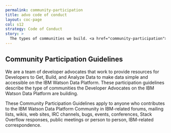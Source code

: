 ```yaml
---
permalink: community-participation
title: advo code of conduct
layout: coc-page
col: s12
strategy: Code of Conduct
story: >
  The types of communities we build. <a href="community-participation"><span class="story-icon"><i class="fa fa-long-arrow-right fa-lg" aria-hidden="true"></i></span></a>
---
```


## Community Participation Guidelines

We are a team of developer advocates that work to provide resources for Developers to Get, Build, and Analyze Data to make data simple and accessible on the IBM Watson Data Platform. These participation guidelines describe the type of communities the Developer Advocates on the IBM Watson Data Platform are building. 
 
These Community Participation Guidelines apply to anyone who contributes to the IBM Watson Data Platform Community in IBM-related forums, mailing lists, wikis, web sites, IRC channels, bugs, events, conferences, Stack Overflow responses, public meetings or person to person, IBM-related correspondence.